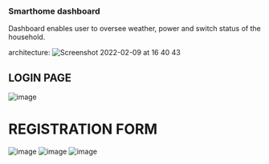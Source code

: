 ### Smarthome dashboard

Dashboard enables user to oversee weather, power and switch status of the household. 

architecture:
![Screenshot 2022-02-09 at 16 40 43](https://user-images.githubusercontent.com/52485152/153236121-72dca6df-9225-411e-932a-c55ab98be4db.png)


## LOGIN PAGE 


![image](https://user-images.githubusercontent.com/52485152/153236931-0aef6f54-99e9-4265-8e21-840624e400f0.png)

# REGISTRATION FORM 
![image](https://user-images.githubusercontent.com/52485152/153237018-5a6ab892-6793-42c6-86f0-2a60631a88c0.png)
![image](https://user-images.githubusercontent.com/52485152/153237038-65598d87-4dea-4d5f-b7df-32b698fe986b.png)
![image](https://user-images.githubusercontent.com/52485152/153237051-af8dc302-bb7c-41ca-871a-983673808554.png)
